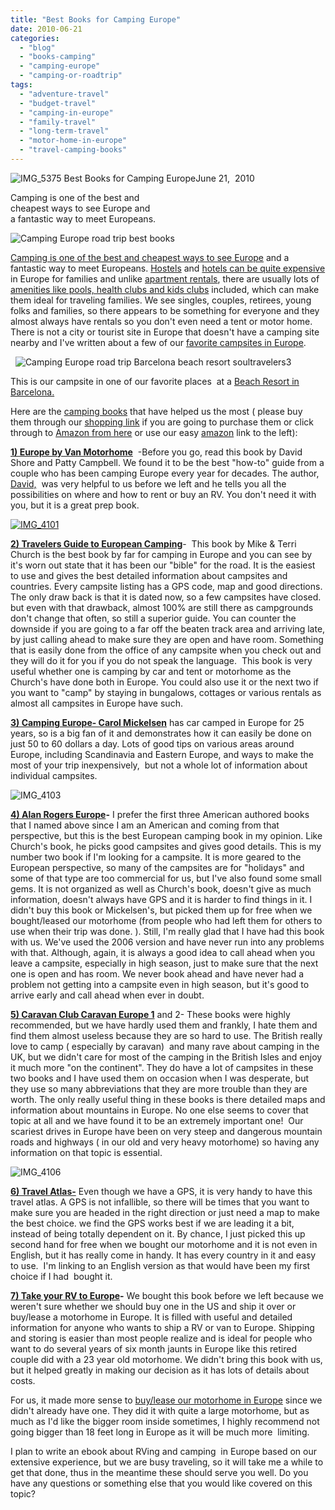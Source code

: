 ```yaml
---
title: "Best Books for Camping Europe"
date: 2010-06-21
categories: 
  - "blog"
  - "books-camping"
  - "camping-europe"
  - "camping-or-roadtrip"
tags: 
  - "adventure-travel"
  - "budget-travel"
  - "camping-in-europe"
  - "family-travel"
  - "long-term-travel"
  - "motor-home-in-europe"
  - "travel-camping-books"
---
```


 ![IMG_5375](https://pub-ac94b3f306b24c0dba4238943c97f2e1.r2.dev/6a00e5502a950788330133f17ec4c1970b.jpg) Best Books for Camping EuropeJune 21,  2010

Camping is one of the best and  
cheapest ways to see Europe and  
a fantastic way to meet Europeans.

<!--more-->

![Camping Europe road trip best books](https://pub-ac94b3f306b24c0dba4238943c97f2e1.r2.dev/6a00e5502a950788330133f17ec564970b.jpg)  

[Camping is one of the best and cheapest ways to see Europe](http://soultravelers3new.local/2010/05/camping-europe-in-a-motorhome-rv-5-best-sites-roadtrip-europe-family-travel-budget-best-price.html) and a fantastic way to meet Europeans. [Hostels](http://soultravelers3new.local/2009/03/family-travel-norway-in-a-nutshell-norwegian-fijord-photo.html) and [hotels can be quite expensive](http://soultravelers3new.local/2007/10/super-7-salzbur.html) in Europe for families and unlike [apartment rentals](http://soultravelers3new.local/2009/11/whats-a-spain-winter-rental-like-extended-travel-digital-nomad-4hww-vacation-.html), there are usually lots of [amenities like pools, health clubs and kids clubs](http://soultravelers3new.local/2007/05/barcelona-beach.html) included, which can make them ideal for traveling families. We see singles, couples, retirees, young folks and families, so there appears to be something for everyone and they almost always have rentals so you don't even need a tent or motor home.  There is not a city or tourist site in Europe that doesn't have a camping site nearby and I've written about a few of our [favorite campsites in Europe](http://soultravelers3new.local/2010/05/camping-europe-in-a-motorhome-rv-5-best-sites-roadtrip-europe-family-travel-budget-best-price.html).

  ![Camping Europe road trip Barcelona beach resort soultravelers3](https://pub-ac94b3f306b24c0dba4238943c97f2e1.r2.dev/6a00e5502a950788330133f17ecbc8970b.jpg)  

This is our campsite in one of our favorite places  at a [Beach Resort in Barcelona.](http://soultravelers3new.local/2007/05/barcelona-beach.html)

Here are the [camping books](http://soultravelers3new.local/books_camping/) that have helped us the most ( please buy them through our [shopping link](http://www.amazon.com/b?node=283155&tag=soultravelers-20&camp=15329&creative=385873&linkCode=ur1&adid=0TNWRFXVH7QMTYZT3X5G&) if you are going to purchase them or click through to [Amazon from here](http://www.amazon.com/b?node=283155&tag=soultravelers-20&camp=15329&creative=385873&linkCode=ur1&adid=0TNWRFXVH7QMTYZT3X5G&) or use our easy [amazon](http://www.amazon.com/b?node=283155&tag=soultravelers-20&camp=15329&creative=385873&linkCode=ur1&adid=0TNWRFXVH7QMTYZT3X5G&) link to the left):  
  
**[1) Europe by Van Motorhome](http://www.amazon.com/Europe-Motorhome-David-Shore-Campbell/dp/093829718X/ref=tmm_pap_title_0)**  -Before you go, read this book by David Shore and Patty Campbell. We found it to be the best "how-to" guide from a couple who has been camping Europe every year for decades. The author, [David,](http://www.roadtripeurope.com/)  was very helpful to us before we left and he tells you all the possibilities on where and how to rent or buy an RV. You don't need it with you, but it is a great prep book. 

[![IMG_4101](https://pub-ac94b3f306b24c0dba4238943c97f2e1.r2.dev/6a00e5502a95078833013484a6a0f7970c.jpg)](http://soultravelers3new.local/wp-content/uploads/wp-content/uploads/2025/09/6a00e5502a95078833013484a6a0f7970c-300x225.jpg)  
  
  
**[2) Travelers Guide to European Camping](http://www.amazon.com/Travelers-Guide-European-Camping-Explore/dp/0965296881/ref=sr_1_1?ie=UTF8&s=books&qid=1277114051&sr=1-1)**\-  This book by Mike & Terri Church is the best book by far for camping in Europe and you can see by it's worn out state that it has been our "bible" for the road. It is the easiest to use and gives the best detailed information about campsites and countries. Every campsite listing has a GPS code, map and good directions. The only draw back is that it is dated now, so a few campsites have closed. but even with that drawback, almost 100% are still there as campgrounds don't change that often, so still a superior guide. You can counter the downside if you are going to a far off the beaten track area and arriving late, by just calling ahead to make sure they are open and have room. Something that is easily done from the office of any campsite when you check out and they will do it for you if you do not speak the language.  This book is very useful whether one is camping by car and tent or motorhome as the Church's have done both in Europe. You could also use it or the next two if you want to "camp" by staying in bungalows, cottages or various rentals as almost all campsites in Europe have such.  
  
**[3) Camping Europe- Carol Mickelsen](http://www.amazon.com/Camping-Europe-Ed-Scandinavia-Central/dp/0917120205/ref=dp_ob_title_bk)** has car camped in Europe for 25 years, so is a big fan of it and demonstrates how it can easily be done on just 50 to 60 dollars a day. Lots of good tips on various areas around Europe, including Scandinavia and Eastern Europe, and ways to make the most of your trip inexpensively,  but not a whole lot of information about individual campsites. 

![IMG_4103](https://pub-ac94b3f306b24c0dba4238943c97f2e1.r2.dev/6a00e5502a95078833013484a6a1d0970c.jpg)  
  
**[4) Alan Rogers Europe](http://www.amazon.com/Alan-Rogers-Europe-Campsites-Guides/dp/1906215251/ref=sr_1_1?ie=UTF8&s=books&qid=1277114406&sr=1-1)\-** I prefer the first three American authored books that I named above since I am an American and coming from that perspective, but this is the best European camping book in my opinion. Like Church's book, he picks good campsites and gives good details. This is my number two book if I'm looking for a campsite. It is more geared to the European perspective, so many of the campsites are for "holidays" and some of that type are too commercial for us, but I've also found some small gems. It is not organized as well as Church's book, doesn't give as much information, doesn't always have GPS and it is harder to find things in it. I didn't buy this book or Mickelsen's, but picked them up for free when we bought/leased our motorhome (from people who had left them for others to use when their trip was done. ). Still, I'm really glad that I have had this book with us. We've used the 2006 version and have never run into any problems with that. Although, again, it is always a good idea to call ahead when you leave a campsite, especially in high season, just to make sure that the next one is open and has room. We never book ahead and have never had a problem not getting into a campsite even in high season, but it's good to arrive early and call ahead when ever in doubt.  
  
**[5) Caravan Club Caravan Europe 1](http://www.amazon.com/Caravan-Europe-Portugal-Andorra-Britain/dp/185733356X/ref=sr_1_4?ie=UTF8&s=books&qid=1277114486&sr=1-4)** and 2- These books were highly recommended, but we have hardly used them and frankly, I hate them and find them almost useless because they are so hard to use. The British really love to camp ( especially by caravan)  and many rave about camping in the UK, but we didn't care for most of the camping in the British Isles and enjoy it much more "on the continent". They do have a lot of campsites in these two books and I have used them on occasion when I was desperate, but they use so many abbreviations that they are more trouble than they are worth. The only really useful thing in these books is there detailed maps and information about mountains in Europe. No one else seems to cover that topic at all and we have found it to be an extremely important one!  Our scariest drives in Europe have been on very steep and dangerous mountain roads and highways ( in our old and very heavy motorhome) so having any information on that topic is essential. 

![IMG_4106](https://pub-ac94b3f306b24c0dba4238943c97f2e1.r2.dev/6a00e5502a95078833013484a6a300970c.jpg)  
  
  
**[6) Travel Atlas-](http://www.amazon.com/Michelin-Europe-Tourist-Motoring-spiral/dp/2067141120/ref=pd_sim_b_3)** Even though we have a GPS, it is very handy to have this travel atlas. A GPS is not infallible, so there will be times that you want to make sure you are headed in the right direction or just need a map to make the best choice. we find the GPS works best if we are leading it a bit, instead of being totally dependent on it. By chance, I just picked this up second hand for free when we bought our motorhome and it is not even in English, but it has really come in handy. It has every country in it and easy to use.  I'm linking to an English version as that would have been my first choice if I had  bought it.  
  
**[7) Take your RV to Europe](http://www.amazon.com/Take-Your-RV-Europe-Long-Term/dp/1887140549/ref=sr_1_1?ie=UTF8&s=books&qid=1277114822&sr=1-1)\-** We bought this book before we left because we weren't sure whether we should buy one in the US and ship it over or buy/lease a motorhome in Europe. It is filled with useful and detailed information for anyone who wants to ship a RV or van to Europe. Shipping and storing is easier than most people realize and is ideal for people who want to do several years of six month jaunts in Europe like this retired couple did with a 23 year old motorhome. We didn't bring this book with us, but it helped greatly in making our decision as it has lots of details about costs.

For us, it made more sense to [buy/lease our motorhome in Europe](http://soultravelers3new.local/2006/08/our-new-camper.html) since we didn't already have one. They did it with quite a large motorhome, but as much as I'd like the bigger room inside sometimes, I highly recommend not going bigger than 18 feet long in Europe as it will be much more  limiting.  
  
I plan to write an ebook about RVing and camping  in Europe based on our extensive experience, but we are busy traveling, so it will take me a while to get that done, thus in the meantime these should serve you well. Do you have any questions or something else that you would like covered on this topic?
